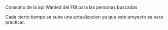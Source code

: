 Consumo de la api Wanted del FBI para las personas buscadas 


Cada cierto tiempo se sube una actualizacion ya que este proyecto es para practicar. 
